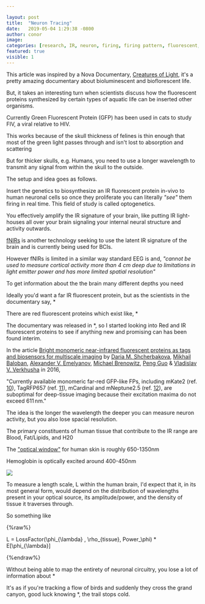 ```yaml
---

layout: post
title:  "Neuron Tracing"
date:   2019-05-04 1:29:38 -0800
author: conor
image:
categories: [research, IR, neuron, firing, firing pattern, fluorescent, life, biology, bioluminescence, biofluorescence, fNIRs, optogenetics, neural photonics]
featured: true
visible: 1
---
```


This article was inspired by a Nova Documentary, [Creatures of Light](https://www.pbs.org/wgbh/nova/video/creatures-of-light/), it's a pretty amazing documentary about bioluminescent and bioflorescent life.

But, it takes an interesting turn when scientists discuss how the fluorescent proteins synthesized by certain types of aquatic life can be inserted other organisms.

Currently Green Fluorescent Protein (GFP) has been used in cats to study FIV, a viral relative to HIV.

This works because of the skull thickness of felines is thin enough that most of the green light passes through and isn't lost to absorption and scattering 

But for thicker skulls, e.g. Humans, you need to use a longer wavelength to transmit any signal from within the skull to the outside.

The setup and idea goes as follows.

Insert the genetics to biosynthesize an IR fluorescent protein in-vivo to human neuronal cells so once they proliferate you can literally *"see"* them firing in real time. This field of study is called optogenetics.

You effectively amplify the IR signature of your brain, like putting IR light-houses all over your brain signaling your internal neural structure and activity outwards.

[fNIRs](https://en.wikipedia.org/wiki/Functional_near-infrared_spectroscopy) is another technology seeking to use the latent IR signature of the brain and is currently being used for BCIs.

However fNIRs is limited in a similar way standard EEG is and, *"cannot be used to measure cortical activity more than 4 cm deep due to limitations in light emitter power and has more limited spatial resolution"*

To get information about the the brain many different depths you need 

Ideally you'd want a far IR fluorescent protein, but as the scientists in the documentary say, *

There are red fluorescent proteins which exist like, *

The documentary was released in *, so I started looking into Red and IR fluorescent proteins to see if anything new and promising can has been found interim.

In the article [Bright monomeric near-infrared fluorescent proteins as tags and biosensors for multiscale imaging](https://www.nature.com/articles/ncomms12405) by [Daria M. Shcherbakova](https://www.nature.com/articles/ncomms12405#auth-1), [Mikhail Baloban](https://www.nature.com/articles/ncomms12405#auth-2), [Alexander V. Emelyanov](https://www.nature.com/articles/ncomms12405#auth-3), [Michael Brenowitz](https://www.nature.com/articles/ncomms12405#auth-4), [Peng Guo](https://www.nature.com/articles/ncomms12405#auth-5) & [Vladislav V. Verkhusha](https://www.nature.com/articles/ncomms12405#auth-6) in 2016,

 "Currently available monomeric far-red GFP-like FPs, including mKate2 (ref. [10](https://www.nature.com/articles/ncomms12405#ref10)), TagRFP657 (ref. [11](https://www.nature.com/articles/ncomms12405#ref11)), mCardinal and mNeptune2.5 (ref. [12](https://www.nature.com/articles/ncomms12405#ref12)), are suboptimal for deep-tissue imaging because their excitation maxima do not exceed 611 nm."

The idea is the longer the wavelength the deeper you can measure neuron activity, but you also lose spacial resolution.

The primary constituents of human tissue that contribute to the IR range are Blood, Fat/Lipids, and H20

The ["optical window"](https://en.wikipedia.org/wiki/Near-infrared_window_in_biological_tissue) for human skin is roughly 650-1350nm

Hemoglobin is optically excited around 400-450nm

<img src=https://upload.wikimedia.org/wikipedia/commons/8/80/Fig_1_-_The_molar_extinction_coefficient_of_HbO2_and_Hb.png>

To measure a length scale, L within the human brain, I'd expect that it, in its most general form, would depend on the distribution of wavelengths present in your optical source, its amplitude/power, and the density of tissue it traverses through.

So something like

{%raw%}

L = LossFactor(\phi_{\lambda} , \rho_{tissue}, Power_\phi) * E[\phi_{\lambda}]

{%endraw%}

Without being able to map the entirety of neuronal circuitry, you lose a lot of information about *

It's as if you're tracking a flow of birds and suddenly they cross the grand canyon, good luck knowing *, the trail stops cold.